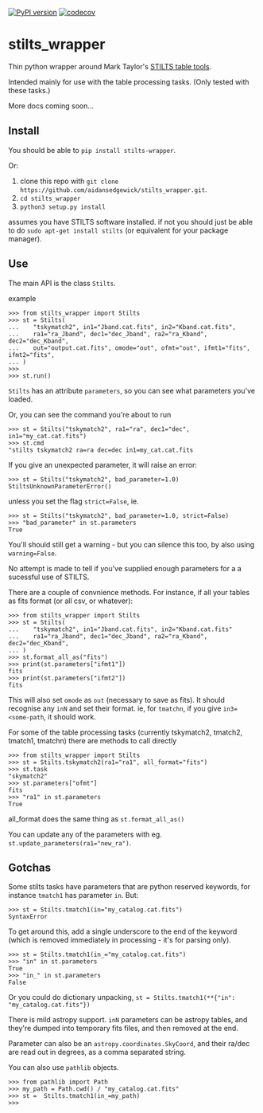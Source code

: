 [![PyPI version](https://badge.fury.io/py/stilts-wrapper.svg)](https://badge.fury.io/py/stilts-wrapper)
[![codecov](https://codecov.io/gh/aidansedgewick/stilts_wrapper/branch/main/graph/badge.svg?token=MZI48732VB)](https://codecov.io/gh/aidansedgewick/stilts_wrapper)

# stilts_wrapper

Thin python wrapper around Mark Taylor's [STILTS table tools](http://www.star.bris.ac.uk/~mbt/stilts/ "STILTS homepage").

Intended mainly for use with the table processing tasks.
(Only tested with these tasks.)

More docs coming soon...

## Install

You should be able to `pip install stilts-wrapper`.

Or:
1) clone this repo with `git clone https://github.com/aidansedgewick/stilts_wrapper.git`.
2) `cd stilts_wrapper`
3) `python3 setup.py install`

assumes you have STILTS software installed. if not you should just be able
to do `sudo apt-get install stilts` (or equivalent for your package manager).

## Use

The main API is the class `Stilts`.

example

```
>>> from stilts_wrapper import Stilts
>>> st = Stilts(
...    "tskymatch2", in1="Jband.cat.fits", in2="Kband.cat.fits",
...    ra1="ra_Jband", dec1="dec_Jband", ra2="ra_Kband", dec2="dec_Kband",
...    out="output.cat.fits", omode="out", ofmt="out", ifmt1="fits", ifmt2="fits",
... )  
>>>
>>> st.run()
```

`Stilts` has an attribute `parameters`, so you can see what 
parameters you've loaded.

Or, you can see the command you're about to run

```
>>> st = Stilts("tskymatch2", ra1="ra", dec1="dec", in1="my_cat.cat.fits")
>>> st.cmd
"stilts tskymatch2 ra=ra dec=dec in1=my_cat.cat.fits
```

If you give an unexpected parameter, it will raise an error:

```
>>> st = Stilts("tskymatch2", bad_parameter=1.0)
StiltsUnknownParameterError()
```

unless you set the flag `strict=False`, ie.
```
>>> st = Stilts("tskymatch2", bad_parameter=1.0, strict=False)
>>> "bad_parameter" in st.parameters
True
```

You'll should still get a warning - but you can silence this too, by also using  `warning=False`.

No attempt is made to tell if you've supplied enough parameters for a
a sucessful use of STILTS.


There are a couple of convnience methods. For instance,
if all your tables as fits format (or all csv, or whatever):

```
>>> from stilts_wrapper import Stilts
>>> st = Stilts(
...    "tskymatch2", in1="Jband.cat.fits", in2="Kband.cat.fits"
...    ra1="ra_Jband", dec1="dec_Jband", ra2="ra_Kband", dec2="dec_Kband",
... )
>>> st.format_all_as("fits")
>>> print(st.parameters["ifmt1"])
fits
>>> print(st.parameters["ifmt2"])
fits
```

This will also set `omode` as `out` (necessary to save as fits).
It should recognise any `inN` and set their format. 
ie, for `tmatchn`, if you give `in3=<some-path`, it should work.


For some of the table processing tasks (currently tskymatch2, tmatch2, tmatch1, tmatchn) there are methods to call directly

```
>>> from stilts_wrapper import Stilts
>>> st = Stilts.tskymatch2(ra1="ra1", all_format="fits")
>>> st.task
"skymatch2"
>>> st.parameters["ofmt"]
fits
>>> "ra1" in st.parameters
True
```

all_format does the same thing as `st.format_all_as()`

You can update any of the parameters with eg. `st.update_parameters(ra1="new_ra")`.

## Gotchas

Some stilts tasks have parameters that are python reserved keywords, for instance `tmatch1` has parameter `in`. But:

```
>>> st = Stilts.tmatch1(in="my_catalog.cat.fits")
SyntaxError
```

To get around this, add a single underscore to the end of the keyword 
(which is removed immediately in processing - it's for parsing only).

```
>>> st = Stilts.tmatch1(in_="my_catalog.cat.fits")
>>> "in" in st.parameters
True
>>> "in_" in st.parameters
False
```

Or you could do dictionary unpacking, `st = Stilts.tmatch1(**{"in": "my_catalog.cat.fits"})`

There is mild astropy support.
`inN` parameters can be astropy tables, and they're dumped into temporary
fits files, and then removed at the end.

Parameter can also be an `astropy.coordinates.SkyCoord`, and their ra/dec are
read out in degrees, as a comma separated string.

You can also use `pathlib` objects.

```
>>> from pathlib import Path
>>> my_path = Path.cwd() / "my_catalog.cat.fits"
>>> st =  Stilts.tmatch1(in_=my_path)
>>> 
